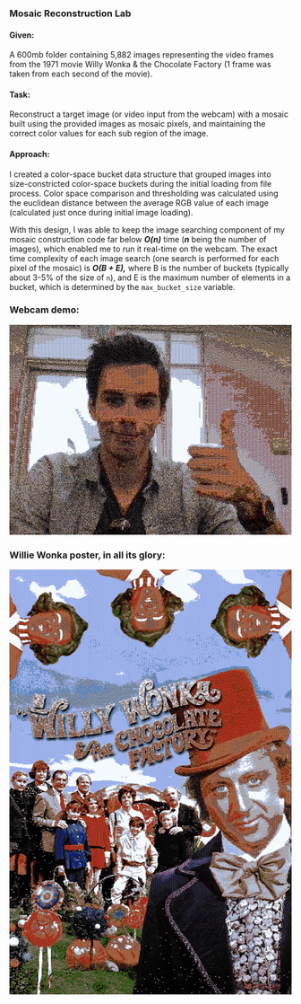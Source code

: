 ### Mosaic Reconstruction Lab

#### Given:
A 600mb folder containing 5,882 images representing the video frames from the 1971 movie Willy Wonka & the Chocolate Factory (1 frame was taken from each second of the movie).

#### Task:

Reconstruct a target image (or video input from the webcam) with a mosaic built using the provided images as mosaic pixels, and maintaining the correct color values for each sub region of the image. 

#### Approach:

I created a color-space bucket data structure that grouped images into size-constricted color-space buckets during the initial loading from file process. Color space comparison and thresholding was calculated using the euclidean distance between the average RGB value of each image (calculated just once during initial image loading). 

With this design, I was able to keep the image searching component of my mosaic construction code far below ***O(n)*** time (***n*** being the number of images), which enabled me to run it real-time on the webcam. The exact time complexity of each image search (one search is performed for each pixel of the mosaic) is ***O(B + E),*** where B is the number of buckets (typically about 3-5% of the size of `n`), and E is the maximum number of elements in a bucket, which is determined by the `max_bucket_size` variable. 


### Webcam demo:

<p align="center">
  <img src="sample/capture.png" alt="oops, image link is broken. check the sample/ folder">
</p>
  


### Willie Wonka poster, in all its glory:
![oops, image link is broken. check the sample/ folder](sample/mosaic.png)
